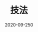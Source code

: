 ---
title: "技法"
date: 2020-09-250
description: "特定の技法、コツ、細かいTipsに関するまとめ。"
type : "docs"
weight: 8
---